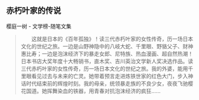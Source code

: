 ## 赤朽叶家的传说

樱庭一树  -  文学榜-随笔文集

> 　　这就是日本的《百年孤独》！读三代赤朽叶家的女性传奇，历一场日本文化的世纪之旅。一边是山野神隐中的八岐大蛇、千里眼、野貉父子、财神惠比寿；一边是泡沫经济下的暴走女郎、尼特族、热血漫画、超自然热潮！日本书店大奖年度十大畅销书，直木奖、吉川英治文学新人奖决选作品。读三代赤朽叶家的女性传奇，历一场日本文化的世纪之旅。我的外婆，能用千里眼看见过去与未来的亡灵。她带着预言走进炼铁世家的红色大门，步入神话时代结束前的辉煌时刻。我的母亲，统领暴走族的不良少女，夜夜飞驰樱花国道。她挥舞染血的铁器，用青春对抗泡沫经济的疯狂……

